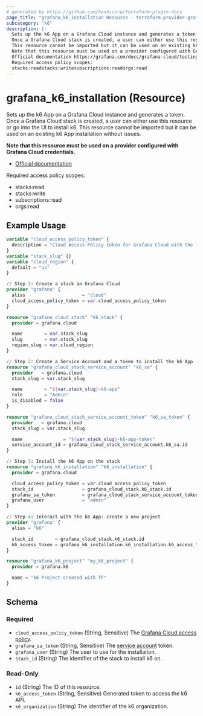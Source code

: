 ```yaml
---
# generated by https://github.com/hashicorp/terraform-plugin-docs
page_title: "grafana_k6_installation Resource - terraform-provider-grafana"
subcategory: "k6"
description: |-
  Sets up the k6 App on a Grafana Cloud instance and generates a token.
  Once a Grafana Cloud stack is created, a user can either use this resource or go into the UI to install k6.
  This resource cannot be imported but it can be used on an existing k6 App installation without issues.
  Note that this resource must be used on a provider configured with Grafana Cloud credentials.
  Official documentation https://grafana.com/docs/grafana-cloud/testing/k6/
  Required access policy scopes:
  stacks:readstacks:writesubscriptions:readorgs:read
---
```


# grafana_k6_installation (Resource)

Sets up the k6 App on a Grafana Cloud instance and generates a token. 
Once a Grafana Cloud stack is created, a user can either use this resource or go into the UI to install k6.
This resource cannot be imported but it can be used on an existing k6 App installation without issues.

**Note that this resource must be used on a provider configured with Grafana Cloud credentials.**

* [Official documentation](https://grafana.com/docs/grafana-cloud/testing/k6/)

Required access policy scopes:

* stacks:read
* stacks:write
* subscriptions:read
* orgs:read

## Example Usage

```terraform
variable "cloud_access_policy_token" {
  description = "Cloud Access Policy token for Grafana Cloud with the following scopes: stacks:read|write|delete, stack-service-accounts:write"
}
variable "stack_slug" {}
variable "cloud_region" {
  default = "us"
}

// Step 1: Create a stack in Grafana Cloud
provider "grafana" {
  alias                     = "cloud"
  cloud_access_policy_token = var.cloud_access_policy_token
}

resource "grafana_cloud_stack" "k6_stack" {
  provider = grafana.cloud

  name        = var.stack_slug
  slug        = var.stack_slug
  region_slug = var.cloud_region
}

// Step 2: Create a Service Account and a token to install the k6 App
resource "grafana_cloud_stack_service_account" "k6_sa" {
  provider   = grafana.cloud
  stack_slug = var.stack_slug

  name        = "${var.stack_slug}-k6-app"
  role        = "Admin"
  is_disabled = false
}

resource "grafana_cloud_stack_service_account_token" "k6_sa_token" {
  provider   = grafana.cloud
  stack_slug = var.stack_slug

  name               = "${var.stack_slug}-k6-app-token"
  service_account_id = grafana_cloud_stack_service_account.k6_sa.id
}

// Step 3: Install the k6 App on the stack
resource "grafana_k6_installation" "k6_installation" {
  provider = grafana.cloud

  cloud_access_policy_token = var.cloud_access_policy_token
  stack_id                  = grafana_cloud_stack.k6_stack.id
  grafana_sa_token          = grafana_cloud_stack_service_account_token.k6_sa_token.key
  grafana_user              = "admin"
}

// Step 4: Interact with the k6 App: create a new project
provider "grafana" {
  alias = "k6"

  stack_id        = grafana_cloud_stack.k6_stack.id
  k6_access_token = grafana_k6_installation.k6_installation.k6_access_token
}

resource "grafana_k6_project" "my_k6_project" {
  provider = grafana.k6

  name = "k6 Project created with TF"
}
```

<!-- schema generated by tfplugindocs -->
## Schema

### Required

- `cloud_access_policy_token` (String, Sensitive) The [Grafana Cloud access policy](https://grafana.com/docs/grafana-cloud/account-management/authentication-and-permissions/access-policies/).
- `grafana_sa_token` (String, Sensitive) The [service account](https://grafana.com/docs/grafana/latest/administration/service-accounts/) token.
- `grafana_user` (String) The user to use for the installation.
- `stack_id` (String) The identifier of the stack to install k6 on.

### Read-Only

- `id` (String) The ID of this resource.
- `k6_access_token` (String, Sensitive) Generated token to access the k6 API.
- `k6_organization` (String) The identifier of the k6 organization.
